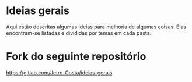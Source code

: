 # Ideias gerais

Aqui estão descritas algumas ideias para melhoria de algumas coisas. Elas encontram-se listadas e divididas por temas em cada pasta.

# Fork do seguinte repositório

https://gitlab.com/Jetro-Costa/ideias-gerais
